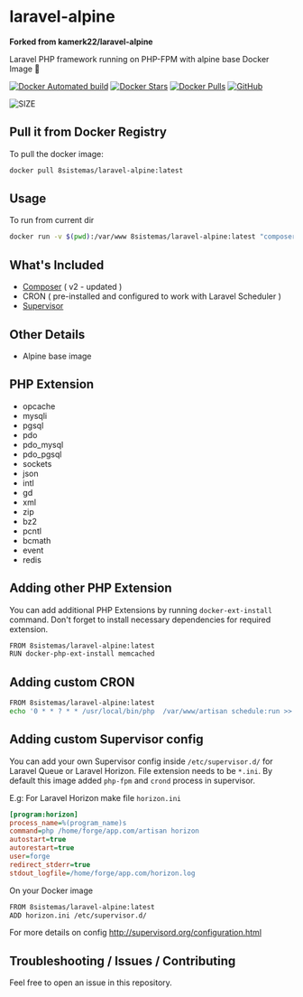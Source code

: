 # laravel-alpine

**Forked from kamerk22/laravel-alpine**

Laravel PHP framework running on PHP-FPM with alpine base Docker Image 🐳

[![Docker Automated build](https://img.shields.io/docker/automated/8sistemas/laravel-alpine.svg?style=flat-square)](https://hub.docker.com/r/8sistemas/laravel-alpine)
[![Docker Stars](https://img.shields.io/docker/stars/8sistemas/laravel-alpine.svg?style=flat-square)](https://hub.docker.com/r/8sistemas/laravel-alpine)
[![Docker Pulls](https://img.shields.io/docker/pulls/8sistemas/laravel-alpine.svg?style=flat-square)](https://hub.docker.com/r/8sistemas/laravel-alpine)
[![GitHub](https://img.shields.io/github/license/mashape/apistatus.svg?style=flat-square)](https://github.com/8sistemas/laravel-alpine/)

![SIZE](http://i.imgur.com/oJ4jCPP.jpg)

## Pull it from Docker Registry

To pull the docker image:

```bash
docker pull 8sistemas/laravel-alpine:latest
```

## Usage

To run from current dir

```bash
docker run -v $(pwd):/var/www 8sistemas/laravel-alpine:latest "composer install --prefer-dist"
```

## What's Included

- [Composer](https://getcomposer.org/) ( v2 - updated )
- CRON ( pre-installed and configured to work with Laravel Scheduler )
- [Supervisor](http://supervisord.org)

## Other Details

- Alpine base image

## PHP Extension

- opcache
- mysqli
- pgsql
- pdo
- pdo_mysql
- pdo_pgsql
- sockets
- json
- intl
- gd
- xml
- zip
- bz2
- pcntl
- bcmath
- event
- redis

## Adding other PHP Extension

You can add additional PHP Extensions by running `docker-ext-install` command. Don't forget to install necessary dependencies for required extension.

```bash
FROM 8sistemas/laravel-alpine:latest
RUN docker-php-ext-install memcached
```

## Adding custom CRON

```bash
FROM 8sistemas/laravel-alpine:latest
echo '0 * * ? * * /usr/local/bin/php  /var/www/artisan schedule:run >> /dev/null 2>&1' > /etc/crontabs/root
```

## Adding custom Supervisor config

You can add your own Supervisor config inside `/etc/supervisor.d/` for Laravel Queue or Laravel Horizon. File extension needs to be `*.ini`. By default this image added `php-fpm` and `crond` process in supervisor.

E.g: For Laravel Horizon make file `horizon.ini`

```ini
[program:horizon]
process_name=%(program_name)s
command=php /home/forge/app.com/artisan horizon
autostart=true
autorestart=true
user=forge
redirect_stderr=true
stdout_logfile=/home/forge/app.com/horizon.log
```

On your Docker image

```bash
FROM 8sistemas/laravel-alpine:latest
ADD horizon.ini /etc/supervisor.d/
```

For more details on config http://supervisord.org/configuration.html

## Troubleshooting / Issues / Contributing

Feel free to open an issue in this repository.
